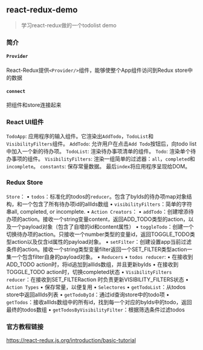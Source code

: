 ## react-redux-demo
>学习react-redux做的一个todolist demo
### 简介
#### `Provider`
React-Redux提供`<Provider/>`组件，能够使整个App组件访问到Redux store中的数据
#### `connect`
把组件和store连接起来

### React UI组件
`TodoApp`: 应用程序的输入组件。它渲染出`AddTodo`，`TodoList`和`VisibilityFilters`组件。
`AddTodo`: 允许用户在点击`Add Todo`按钮后，向todo list中加入一个新的待办项。
`TodoList`: 渲染待办事项清单的组件。
`Todo`: 渲染单个待办事项的组件。
`VisibilityFilters`: 渲染一组简单的过滤器：`all`，`completed`和`incomplete`。
`constants`: 保存常量数据。
最后`index`将应用程序呈现给DOM。

### Redux Store
`Store`：
    • `todos`：标准化的todos的`reducer`。包含了byIds的待办项map对象结构，和一个包含了所有待办项id的allIds数组
    • `visibilityFilters`：简单的字符串all, completed, or incomplete.
    • `Action Creators`：
        • `addTodo`：创建增添待办项的action。接收一个string变量content，返回ADD_TODO类型的action，以及一个payload对象（包含了自增的id和content属性）
        • `toggleTodo`：创建一个切换待办项的action。只接收一个number类型的变量id，返回TOGGLE_TODO类型action以及仅含id属性的payload对象。
        • `setFilter`：创建设置app当前过滤条件的action。接收一个string类型变量filter返回一个SET_FILTER类型action一集一个包含filter自身的payload对象。
• `Reducers`
    • `todos reducer`:
        • 在接收到ADD_TODO action时，将id追加到allIds数组，并且更新byIds
        • 在接收到TOGGLE_TODO action时，切换completed状态
    • `VisibilityFilters reducer`：在接收到SET_FILTERaction 时负责更新VISIBILITY_FILTERS状态
• `Action Types`
    • 保存常量，以便复用
• `Selectores`
    • `getTodoList`：从todos store中返回allIds列表
    • `getTodoById`：通过id查询store中的todo项
    • `getTodos`：接收allIds数组中的所有id，找到每一个对应的byIds中的todo，返回最终的todos数组
    • `getTodosByVisibilityFilter`：根据筛选条件过滤todos

### 官方教程链接
https://react-redux.js.org/introduction/basic-tutorial

